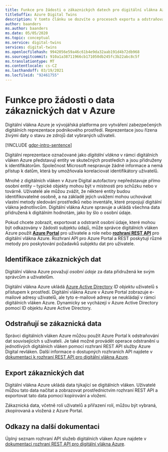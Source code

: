 ```yaml
---
title: Funkce pro žádosti o zákaznických datech pro digitální vlákna Azure
titleSuffix: Azure Digital Twins
description: V tomto článku se dozvíte o procesech exportu a odstraňování osobních údajů v Azure Digital autovlákna.
author: baanders
ms.author: baanders
ms.date: 05/05/2020
ms.topic: conceptual
ms.service: digital-twins
services: digital-twins
ms.openlocfilehash: 9942056e59a46c61b4e9da32aab191d4b72db968
ms.sourcegitcommit: 910a1a38711966cb171050db245fc3b22abc8c5f
ms.translationtype: MT
ms.contentlocale: cs-CZ
ms.lasthandoff: 03/19/2021
ms.locfileid: "92461755"
---
```

# <a name="azure-digital-twins-customer-data-request-features"></a>Funkce pro žádosti o data zákaznických dat v Azure

Digitální vlákna Azure je vývojářská platforma pro vytváření zabezpečených digitálních reprezentace podnikového prostředí. Reprezentace jsou řízena živými daty o stavu ze zdrojů dat vybraných uživateli.

[!INCLUDE [gdpr-intro-sentence](../../includes/gdpr-intro-sentence.md)]

Digitální reprezentace označované jako *digitální vlákna* v rámci digitálních vláken Azure představují entity ve skutečných prostředích a jsou přidruženy k identifikátorům. Společnost Microsoft nespravuje žádné informace a nemá přístup k datům, která by umožňovala korelaciovat identifikátory uživatelů. 

Mnohé z digitálních vláken v Azure Digital autofactory nepředstavuje přímo osobní entity – typické objekty mohou být v místnosti pro schůzku nebo v továrně. Uživatelé ale můžou zvážit, že některé entity budou identifikovatelné osobně, a na základě jejich uvážení mohou uchovávat vlastní metody sledování prostředků nebo inventáře, které propojují digitální vlákna jednotlivcům. Digitální vlákna Azure spravuje a ukládá všechna data přidružená k digitálním hodnotám, jako by šlo o osobní údaje.

Pokud chcete zobrazit, exportovat a odstranit osobní údaje, které mohou být odkazovány v žádosti subjektu údajů, může správce digitálních vláken Azure použít [**Azure Portal**](https://portal.azure.com/) pro uživatele a role nebo [**rozhraní REST API**](/rest/api/azure-digitaltwins/) pro digitální vlákna Azure. Rozhraní API pro Azure Portal a REST poskytují různé metody pro poskytování požadavků subjektu dat pro uživatele.

## <a name="identifying-customer-data"></a>Identifikace zákaznických dat

Digitální vlákna Azure považují *osobní údaje* za data přidružená ke svým správcům a uživatelům. 

Digitální vlákna Azure ukládá [Azure Active Directory](../active-directory/fundamentals/active-directory-whatis.md) *ID objektu* uživatelů s přístupem k prostředí. Digitální vlákna Azure v Azure Portal zobrazuje e-mailové adresy uživatelů, ale tyto e-mailové adresy se neukládají v rámci digitálních vláken Azure. Dynamicky se vycházejí v Azure Active Directory pomocí ID objektu Azure Active Directory.

## <a name="deleting-customer-data"></a>Odstraňují se zákaznická data

Správci digitálních vláken Azure můžou použít Azure Portal k odstraňování dat souvisejících s uživateli. Je také možné provádět operace odstranění u jednotlivých digitálních vláken pomocí rozhraní REST API služby Azure Digital revláken. Další informace o dostupných rozhraních API najdete v [dokumentaci k rozhraní REST API pro digitální vlákna Azure](/rest/api/azure-digitaltwins/).

## <a name="exporting-customer-data"></a>Export zákaznických dat

Digitální vlákna Azure ukládá data týkající se digitálních vláken. Uživatelé můžou tato data načítat a zobrazovat prostřednictvím rozhraní REST API a exportovat tato data pomocí kopírování a vložení. 

Zákaznická data, včetně rolí uživatelů a přiřazení rolí, můžou být vybraná, zkopírovaná a vložená z Azure Portal. 

## <a name="links-to-additional-documentation"></a>Odkazy na další dokumentaci

Úplný seznam rozhraní API služeb digitálních vláken Azure najdete v [dokumentaci rozhraní REST API pro digitální vlákna Azure](/rest/api/azure-digitaltwins/).